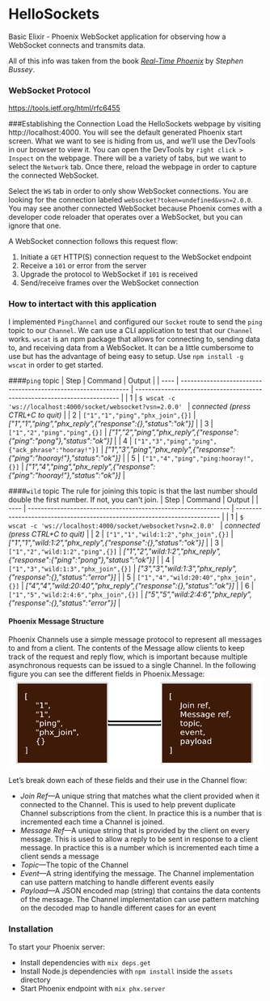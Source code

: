 # HelloSockets

Basic Elixir - Phoenix WebSocket application for observing how a WebSocket connects and transmits data.

All of this info was taken from the book [_Real-Time Phoenix_](https://pragprog.com/titles/sbsockets/real-time-phoenix/) by _Stephen Bussey_.


### WebSocket Protocol
https://tools.ietf.org/html/rfc6455

###Establishing the Connection
Load the HelloSockets webpage by visiting http://localhost:4000. You will see the default generated Phoenix start screen. What we want to see is hiding from us, and we’ll use the DevTools in our browser to view it. You can open the DevTools by `right click > Inspect` on the webpage. There will be a variety of tabs, but we want to select the `Network` tab. Once there, reload the webpage in order to capture the connected WebSocket.

Select the `WS` tab in order to only show WebSocket connections. You are looking for the connection labeled `websocket?token=undefined&vsn=2.0.0`. You may see another connected WebSocket because Phoenix comes with a developer code reloader that operates over a WebSocket, but you can ignore that one.

A WebSocket connection follows this request flow:

1. Initiate a `GET` HTTP(S) connection request to the WebSocket endpoint
2. Receive a `101` or error from the server
3. Upgrade the protocol to WebSocket if `101` is received
4. Send/receive frames over the WebSocket connection

### How to intertact with this application

I implemented `PingChannel` and configured our `Socket` route to send the `ping` topic to our `Channel`. We can use a CLI application to test that our `Channel` works. `wscat` is an npm package that allows for connecting to, sending data to, and receiving data from a WebSocket. It can be a little cumbersome to use but has the advantage of being easy to setup. Use `npm install -g wscat` in order to get started.

####`ping` topic
| Step | Command | Output |
| ---- | -------------------------------------------------------------- | ------------------------------------------------------------------------- |
| 1 | `$ wscat -c 'ws://localhost:4000/socket/websocket?vsn=2.0.0' ` | _connected (press CTRL+C to quit)_ |
| 2 | `["1","1","ping","phx_join",{}]` | _["1","1","ping","phx_reply",{"response":{},"status":"ok"}]_ |
| 3 | `["1","2","ping","ping",{}]` | _["1","2","ping","phx_reply",{"response":{"ping":"pong"},"status":"ok"}]_ |
| 4 | `["1","3","ping","ping",{"ack_phrase":"hooray!"}]` | _["1","3","ping","phx_reply",{"response":{"ping":"hooray!"},"status":"ok"}]_ |
| 5 | `["1","4","ping","ping:hooray!",{}]` | _["1","4","ping","phx_reply",{"response":{"ping":"hooray!"},"status":"ok"}]_ |

####`wild` topic
The rule for joining this topic is that the last number should double the first number. If not, you can't join.
| Step | Command | Output |
| ---- | -------------------------------------------------------------- | ------------------------------------------------------------------------- |
| 1 | `$ wscat -c 'ws://localhost:4000/socket/websocket?vsn=2.0.0' ` | _connected (press CTRL+C to quit)_ |
| 2 | `["1","1","wild:1:2","phx_join",{}]` | _["1","1","wild:1:2","phx_reply",{"response":{},"status":"ok"}]_ |
| 3 | `["1","2","wild:1:2","ping",{}]` | _["1","2","wild:1:2","phx_reply",{"response":{"ping":"pong"},"status":"ok"}]_ |
| 4 | `["1","3","wild:1:3","phx_join",{}]` | _["3","3","wild:1:3","phx_reply",{"response":{},"status":"error"}]_ |
| 5 | `["1","4","wild:20:40","phx_join",{}]` | _["4","4","wild:20:40","phx_reply",{"response":{},"status":"ok"}]_ |
| 6 | `["1","5","wild:2:4:6","phx_join",{}]` | _["5","5","wild:2:4:6","phx_reply",{"response":{},"status":"error"}]_ |

#### Phoenix Message Structure

Phoenix Channels use a simple message protocol to represent all messages to and from a client. The contents of the Message allow clients to keep track of the request and reply flow, which is important because multiple asynchronous requests can be issued to a single Channel. In the following figure you can see the different fields in Phoenix.Message:
![](message_structure.png)

Let’s break down each of these fields and their use in the Channel flow:

- _Join Ref_—A unique string that matches what the client provided when it connected to the Channel. This is used to help prevent duplicate Channel subscriptions from the client. In practice this is a number that is incremented each time a Channel is joined.
- _Message Ref_—A unique string that is provided by the client on every message. This is used to allow a reply to be sent in response to a client message. In practice this is a number which is incremented each time a client sends a message
- _Topic_—The topic of the Channel
- _Event_—A string identifying the message. The Channel implementation can use pattern matching to handle different events easily
- _Payload_—A JSON encoded map (string) that contains the data contents of the message. The Channel implementation can use pattern matching on the decoded map to handle different cases for an event

### Installation

To start your Phoenix server:

- Install dependencies with `mix deps.get`
- Install Node.js dependencies with `npm install` inside the `assets` directory
- Start Phoenix endpoint with `mix phx.server`
